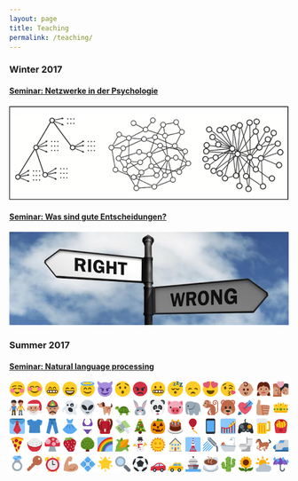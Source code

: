 ```yaml
---
layout: page
title: Teaching
permalink: /teaching/
---
```


### Winter 2017

#### <a href="{{ site.baseurl }}/Networks/" >Seminar: Netzwerke in der Psychologie</a>
<a href="{{ site.baseurl }}/Networks/" ><img src="/images/Networks2.png" alt="Bild"/></a>

#### <a href="{{ site.baseurl }}/Goodchoices/" >Seminar: Was sind gute Entscheidungen?</a>
<a href="{{ site.baseurl }}/Goodchoices/" ><img src="/images/Goodchoices.png" alt="Bild"/></a>


### Summer 2017

#### <a href="{{ site.baseurl }}/Naturallanguageprocessing/" >Seminar: Natural language processing</a>
<a href="{{ site.baseurl }}/Naturallanguage/" ><img src="/images/Emojis.png" alt="Bild"/></a>

